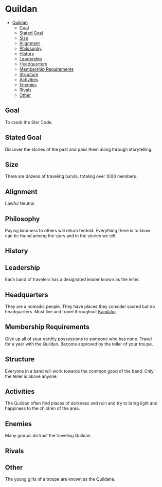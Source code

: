 # Quildan

- [Quildan](#Quildan)
  - [Goal](#Goal)
  - [Stated Goal](#Stated-Goal)
  - [Size](#Size)
  - [Alignment](#Alignment)
  - [Philosophy](#Philosophy)
  - [History](#History)
  - [Leadership](#Leadership)
  - [Headquarters](#Headquarters)
  - [Membership Requirements](#Membership-Requirements)
  - [Structure](#Structure)
  - [Activities](#Activities)
  - [Enemies](#Enemies)
  - [Rivals](#Rivals)
  - [Other](#Other)

## Goal
To crack the Star Code.
## Stated Goal
Discover the stories of the past and pass them along through storytelling.
## Size
There are dozens of traveling bands, totaling over 1000 members.
## Alignment
Lawful Neutral.
## Philosophy
Paying kindness to others will return tenfold. Everything there is to know can be found among the stars and in the stories we tell.
## History
## Leadership
Each band of travelers has a designated leader known as the teller.
## Headquarters
They are a nomadic people. They have places they consider sacred but no headquarters. Most live and travel throughout [Kandalur](/Atlas/Kandalur/README.md).
## Membership Requirements
Give up all of your earthly possessions to someone who has none. Travel for a year with the Quildan. Become approved by the teller of your troupe.
## Structure
Everyone in a band will work towards the common good of the band. Only the teller is above anyone.
## Activities
The Quildan often find places of darkness and ruin and try to bring light and happiness to the children of the area.
## Enemies
Many groups distrust the traveling Quildan.
## Rivals
## Other
The young girls of a troupe are known as the Quildane.